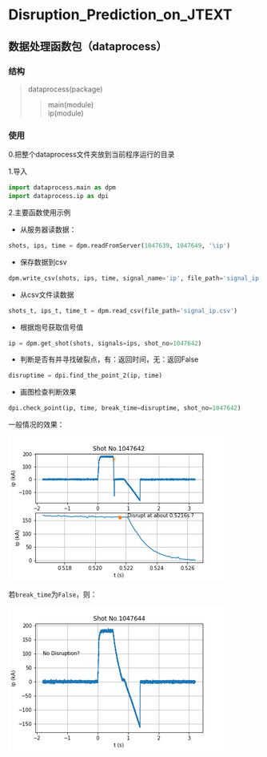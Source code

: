 # Disruption_Prediction_on_JTEXT
## 数据处理函数包（dataprocess）
### 结构
>dataprocess(package)
>>main(module)  
>>ip(module)  

### 使用
0.把整个dataprocess文件夹放到当前程序运行的目录

1.导入

```python
import dataprocess.main as dpm
import dataprocess.ip as dpi
```

2.主要函数使用示例

* 从服务器读数据：
```python
shots, ips, time = dpm.readFromServer(1047639, 1047649, '\ip')
```
* 保存数据到csv
```python
dpm.write_csv(shots, ips, time, signal_name='ip', file_path='signal_ip.csv')
```
* 从csv文件读数据
```python
shots_t, ips_t, time_t = dpm.read_csv(file_path='signal_ip.csv')
```
* 根据炮号获取信号值
```python
ip = dpm.get_shot(shots, signals=ips, shot_no=1047642)
```
* 判断是否有并寻找破裂点，有：返回时间，无：返回False
```python
disruptime = dpi.find_the_point_2(ip, time)
```
* 画图检查判断效果
```python
dpi.check_point(ip, time, break_time=disruptime, shot_no=1047642)
```
一般情况的效果：

![画图检查的效果](https://github.com/LoveThinkinghard/Disruption_Prediction_on_JTEXT/blob/master/check_point_demo.png)

若`break_time`为`False`，则：

![画图检查的效果2](https://github.com/LoveThinkinghard/Disruption_Prediction_on_JTEXT/blob/master/check_point_demo_2.png)

